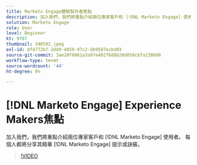 ```yaml
---
title: Marketo Engage體驗製作者焦點
description: 加入我們，我們將重點介紹兩位專家客戶和 [!DNL Marketo Engage] 使用者。 每個人都將分享其精華 [!DNL Marketo Engage] 提示或訣竅。
solution: Marketo Engage
role: User
level: Beginner
kt: 9767
thumbnail: 340592.jpeg
exl-id: df4772b7-2dd9-4859-97c2-db9507ecbd03
source-git-commit: 3ae20f0861a3a97e40276d8b20d858cbfa238698
workflow-type: tm+mt
source-wordcount: '44'
ht-degree: 0%

---
```


# [!DNL Marketo Engage] Experience Makers焦點

加入我們，我們將重點介紹兩位專家客戶和 [!DNL Marketo Engage] 使用者。 每個人都將分享其精華 [!DNL Marketo Engage] 提示或訣竅。

>[!VIDEO](https://video.tv.adobe.com/v/340592/?quality=12&learn=on)
